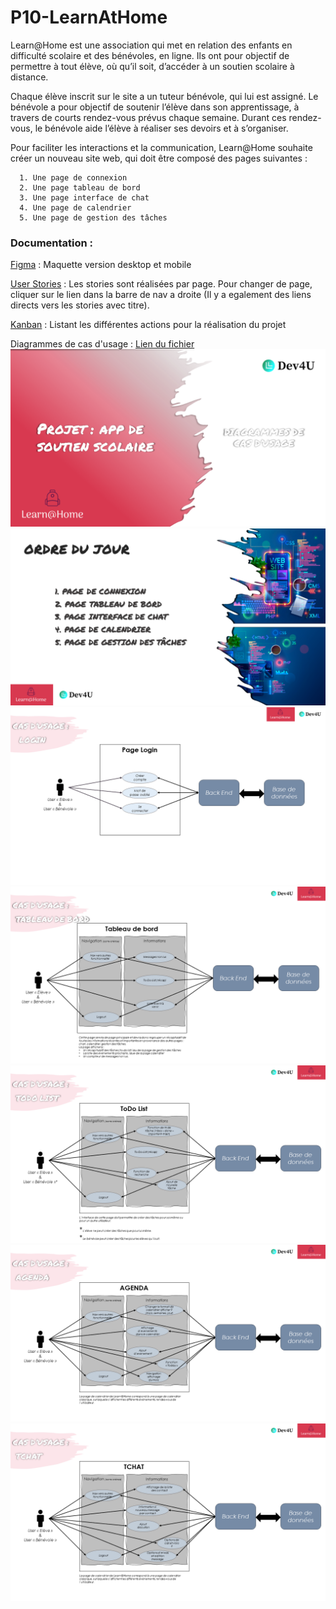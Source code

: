 # P10-LearnAtHome


Learn@Home est une association qui met en relation des enfants en difficulté scolaire et des bénévoles, en ligne. 
Ils ont pour objectif de permettre à tout élève, où qu’il soit, d’accéder à un soutien scolaire à distance.

Chaque élève inscrit sur le site a un tuteur bénévole, qui lui est assigné. 
Le bénévole a pour objectif de soutenir l’élève dans son apprentissage, à travers de courts rendez-vous prévus chaque semaine. Durant ces rendez-vous, le bénévole aide l’élève à réaliser ses devoirs et à s’organiser.

Pour faciliter les interactions et la communication, Learn@Home souhaite créer un nouveau site web, qui doit être composé des pages suivantes :

      1. Une page de connexion
      2. Une page tableau de bord
      3. Une page interface de chat
      4. Une page de calendrier
      5. Une page de gestion des tâches
      

### Documentation :

[Figma](https://www.figma.com/file/hCDdWLLsiLXrUf0zmZJeGc/Learn%40Home?type=design&node-id=33%3A4778&mode=design&t=5pbxSWZoyLZQgZFP-1) : Maquette version desktop et mobile

[User Stories](https://github.com/Hazghard/P10-LearnAtHome/wiki) : Les stories sont réalisées par page. Pour changer de page, cliquer sur le lien dans la barre de nav a droite (Il y a egalement des liens directs vers les stories avec titre).

[Kanban](https://github.com/users/Hazghard/projects/2) : Listant les différentes actions pour la réalisation du projet

Diagrammes de cas d'usage : [Lien du fichier](https://github.com/Hazghard/P10-LearnAtHome/blob/cf5ab8ffdfaba425bbe2f4461a293d90bf5f81e5/Diagrammes%20cas%20d'usages/Projet.pdf)
![Page1](https://github.com/Hazghard/P10-LearnAtHome/blob/cf5ab8ffdfaba425bbe2f4461a293d90bf5f81e5/Diagrammes%20cas%20d'usages/Diapositive1.PNG)
![Page2](https://github.com/Hazghard/P10-LearnAtHome/blob/cf5ab8ffdfaba425bbe2f4461a293d90bf5f81e5/Diagrammes%20cas%20d'usages/Diapositive2.PNG)
![Page3](https://github.com/Hazghard/P10-LearnAtHome/blob/cf5ab8ffdfaba425bbe2f4461a293d90bf5f81e5/Diagrammes%20cas%20d'usages/Diapositive3.PNG)
![Page4](https://github.com/Hazghard/P10-LearnAtHome/blob/cf5ab8ffdfaba425bbe2f4461a293d90bf5f81e5/Diagrammes%20cas%20d'usages/Diapositive4.PNG)
![Page5](https://github.com/Hazghard/P10-LearnAtHome/blob/cf5ab8ffdfaba425bbe2f4461a293d90bf5f81e5/Diagrammes%20cas%20d'usages/Diapositive5.PNG)
![Page6](https://github.com/Hazghard/P10-LearnAtHome/blob/cf5ab8ffdfaba425bbe2f4461a293d90bf5f81e5/Diagrammes%20cas%20d'usages/Diapositive6.PNG)
![Page7](https://github.com/Hazghard/P10-LearnAtHome/blob/cf5ab8ffdfaba425bbe2f4461a293d90bf5f81e5/Diagrammes%20cas%20d'usages/Diapositive7.PNG)
